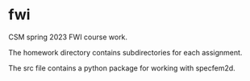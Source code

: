 # fwi

CSM spring 2023 FWI course work.

The homework directory contains subdirectories for each assignment.

The src file contains a python package for working with specfem2d.
